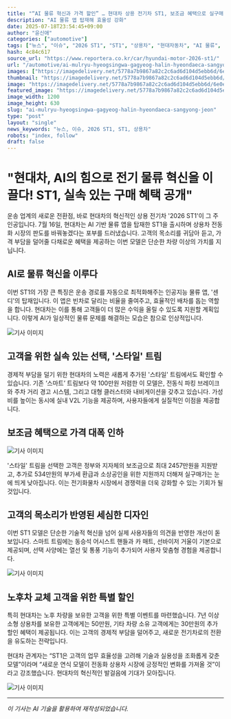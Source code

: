 ```yaml
---
title: "“AI 물류 혁신과 가격 할인” … 현대차 상용 전기차 ST1, 보조금 혜택으로 실구매가 대폭 낮춰"
description: "AI 물류 앱 탑재해 효율성 강화"
date: 2025-07-18T23:54:45+09:00
author: "윤신애"
categories: ["automotive"]
tags: ["뉴스", "이슈", "2026 ST1", "ST1", "상용차", "현대자동차", "AI 물류", "전기차 할인"]
hash: 4c84c617
source_url: "https://www.reportera.co.kr/car/hyundai-motor-2026-st1/"
url: "/automotive/ai-mulryu-hyeogsingwa-gagyeog-halin-hyeondaeca-sangyong-jeon/"
images: ["https://imagedelivery.net/5778a7b9867a82c2c6ad6d104d5ebb6d/6e0e9fdb-44ce-4ba3-7dc5-e0ab8fe43500/public"]
thumbnail: "https://imagedelivery.net/5778a7b9867a82c2c6ad6d104d5ebb6d/6e0e9fdb-44ce-4ba3-7dc5-e0ab8fe43500/public"
image: "https://imagedelivery.net/5778a7b9867a82c2c6ad6d104d5ebb6d/6e0e9fdb-44ce-4ba3-7dc5-e0ab8fe43500/public"
featured_image: "https://imagedelivery.net/5778a7b9867a82c2c6ad6d104d5ebb6d/6e0e9fdb-44ce-4ba3-7dc5-e0ab8fe43500/public"
image_width: 1200
image_height: 630
slug: "ai-mulryu-hyeogsingwa-gagyeog-halin-hyeondaeca-sangyong-jeon"
type: "post"
layout: "single"
news_keywords: "뉴스, 이슈, 2026 ST1, ST1, 상용차"
robots: "index, follow"
draft: false
---
```


# "현대차, AI의 힘으로 전기 물류 혁신을 이끌다! ST1, 실속 있는 구매 혜택 공개"

운송 업계의 새로운 전환점, 바로 현대차의 혁신적인 상용 전기차 '2026 ST1'이 그 주인공입니다. 7월 16일, 현대차는 AI 기반 물류 앱을 탑재한 ST1을 출시하며 상용차 전동화 시장의 판도를 바꿔놓겠다는 포부를 드러냈습니다. 고객의 목소리를 귀담아 듣고, 가격 부담을 덜어줄 다채로운 혜택을 제공하는 이번 모델은 단순한 차량 이상의 가치를 지닙니다.

## AI로 물류 혁신을 이루다

이번 ST1의 가장 큰 특징은 운송 경로를 자동으로 최적화해주는 인공지능 물류 앱, '센디'의 탑재입니다. 이 앱은 빈차로 달리는 비율을 줄여주고, 효율적인 배차를 돕는 역할을 합니다. 현대차는 이를 통해 고객들이 더 많은 수익을 올릴 수 있도록 지원할 계획입니다. 이렇게 AI가 일상적인 물류 문제를 해결하는 모습은 참으로 인상적입니다.


![기사 이미지](https://imagedelivery.net/5778a7b9867a82c2c6ad6d104d5ebb6d/92bbfe6c-9381-4711-4367-10a2a2797500/public)


## 고객을 위한 실속 있는 선택, '스타일' 트림

경제적 부담을 덜기 위한 현대차의 노력은 새롭게 추가된 '스타일' 트림에서도 확인할 수 있습니다. 기존 ‘스마트’ 트림보다 약 100만원 저렴한 이 모델은, 전동식 파킹 브레이크와 주차 거리 경고 시스템, 그리고 대형 클러스터와 내비게이션을 갖추고 있습니다. 가성비를 높이는 동시에 실내 V2L 기능을 제공하며, 사용자들에게 실질적인 이점을 제공합니다.

## 보조금 혜택으로 가격 대폭 인하


![기사 이미지](https://imagedelivery.net/5778a7b9867a82c2c6ad6d104d5ebb6d/6e0e9fdb-44ce-4ba3-7dc5-e0ab8fe43500/public)


'스타일' 트림을 선택한 고객은 정부와 지자체의 보조금으로 최대 2457만원을 지원받고, 추가로 534만원의 부가세 환급과 소상공인을 위한 지원까지 더해져 실구매가는 눈에 띄게 낮아집니다. 이는 전기화물차 시장에서 경쟁력을 더욱 강화할 수 있는 기회가 될 것입니다.

## 고객의 목소리가 반영된 세심한 디자인

이번 ST1 모델은 단순한 기술적 혁신을 넘어 실제 사용자들의 의견을 반영한 개선이 돋보입니다. 스마트 트림에는 동승석 어시스트 핸들과 카 매트, 선바이저 거울이 기본으로 제공되며, 선택 사양에는 열선 및 통풍 기능이 추가되어 사용자 맞춤형 경험을 제공합니다.


![기사 이미지](https://imagedelivery.net/5778a7b9867a82c2c6ad6d104d5ebb6d/3c691b8b-cbec-464d-4c24-ad8a3a17cd00/public)


## 노후차 교체 고객을 위한 특별 할인

특히 현대차는 노후 차량을 보유한 고객을 위한 특별 이벤트를 마련했습니다. 7년 이상 소형 상용차를 보유한 고객에게는 50만원, 기타 차량 소유 고객에게는 30만원의 추가 할인 혜택이 제공됩니다. 이는 고객의 경제적 부담을 덜어주고, 새로운 전기차로의 전환을 유도하는 전략입니다.

현대차 관계자는 “ST1은 고객의 업무 효율성을 고려해 기술과 실용성을 조화롭게 갖춘 모델”이라며 “새로운 연식 모델이 전동화 상용차 시장에 긍정적인 변화를 가져올 것”이라고 강조했습니다. 현대차의 혁신적인 발걸음에 기대가 모아집니다.


![기사 이미지](https://imagedelivery.net/5778a7b9867a82c2c6ad6d104d5ebb6d/665fbc11-692e-485f-0284-66df048ca000/public)


---
*이 기사는 AI 기술을 활용하여 재작성되었습니다.*
